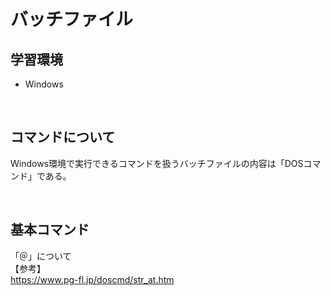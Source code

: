 # バッチファイル

## 学習環境
* Windows

<br>

## コマンドについて
Windows環境で実行できるコマンドを扱うバッチファイルの内容は「DOSコマンド」である。

<br>

## 基本コマンド

「＠」について<br>
【参考】<br>
<https://www.pg-fl.jp/doscmd/str_at.htm>
